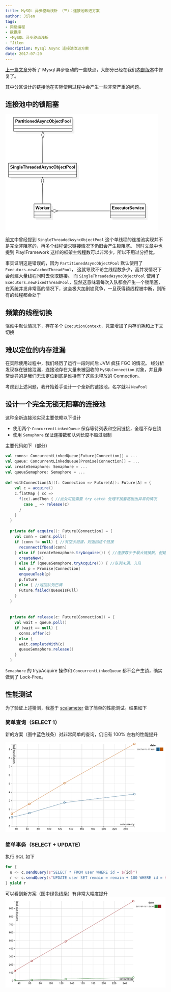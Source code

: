 ```yaml
---
title: MySQL 异步驱动浅析 （三）：连接池改进方案
author: Jilen
tags:
- 网络编程
- 数据库
- ~MySQL 异步驱动浅析
- ^Jilen
description: Mysql Async 连接池改进方案
date: 2017-07-20
---
```


[上一篇文章](/2017/05/mysql-async-2/)分析了 Mysql 异步驱动的一些缺点，大部分已经在我们[内部版本](https://github.com/dripower/postgresql-async)中修复了。

其中分区设计的链接池在实际使用过程中会产生一些非常严重的问题。

## 连接池中的锁阻塞

![Mysql Async Pool](/images/2017/04/postgres-async-pool.png)

[前文](/2017/05/mysql-async-2/)中曾经提到 `SingleThreadedAsyncObjectPool` 这个单线程的连接池实现并不是完全非阻塞的，再多个线程请求链接情况下仍旧会产生锁阻塞。
同时文章中也提到 Play!Framework 这样的框架主线程数可以非常少，所以不用过分担忧。

事实证明这是错误的，因为 `PartitionedAsyncObjectPool` 默认使用了 `Executors.newCachedThreadPool`， 这就导致不论主线程数多少，高并发情况下会创建大量线程同时去获取链接。
而 `SingleThreadedAsyncObjectPool` 使用了 `Executors.newFixedThreadPool`，显然这意味着每次入队都会产生一个锁阻塞，在系统并发非常高的情况下，这会极大加剧锁竞争，一旦获得锁线程被中断，则所有的线程都会处于

## 频繁的线程切换

驱动中默认情况下，存在多个 `ExecutionContext`，凭空增加了内存消耗和上下文切换

## 难以定位的内存泄漏

在实际使用过程中，我们经历了运行一段时间后 JVM 疯狂 FGC 的情况。
经分析发现存在链接泄漏，连接池存在大量未被回收的 `MySQLConnection` 对象，并且非常诡异的是我们无法定位到底是谁持有了这些未释放的 Connection。

考虑到上述问题，我开始着手设计一个全新的链接池，名字就叫 `NewPool`

## 设计一个完全无锁无阻塞的连接池

这种全新连接池实现主要依赖以下设计

+ 使用两个 `ConcurrentLinkedQueue` 保存等待列表和空闲链接，全程不存在锁
+ 使用 `Semaphore` 保证连接数和队列长度不超过限制


主要代码如下（部分）
```scala
val conns: ConcurrentLinkedQueue[Future[Connection]] = ...
val queue: ConcurrentLinkedQueue[Promise[Connection]] = ...
val createSemaphore: Semaphore = ...
val queueSemaphore: Semaphore = ...

def withConnection[A](f: Connection => Future[A]): Future[A] = {
    val c = acquire()
    c.flatMap { cc =>
      f(cc).andThen { //此处可能需要 try catch 处理不按套路抛出异常的情况
        case _ => release(c)
      }
    }
  }

  private def acquire(): Future[Connection] = {
    val conn = conns.poll()
    if (conn != null) { //有空余链接，则返回这个链接
      reconnectIfDead(conn)
    } else if (createSemaphore.tryAcquire()) { //连接数少于最大链接数，创建一个
      createNew()
    } else if (queueSemaphore.tryAcquire()) { //队列未满，入队
      val p = Promise[Connection]
      enqueueTask(p)
      p.future
    } else { //返回队列已满
      Future.failed(QueueIsFull)
    }
  }


  private def release(c: Future[Connection]) = {
    val wait = queue.poll()
    if (wait == null) {
      conns.offer(c)
    } else {
      wait.completeWith(c)
      queueSemaphore.release()
    }
  }
```

`Semaphore` 的 trypAcquire 操作和 `ConcurrentLinkedQueue` 都不会产生锁，确实做到了 Lock-Free。


## 性能测试

为了验证上述猜测，我基于 [scalameter](https://scalameter.github.io/) 做了简单的性能测试。结果如下

### 简单查询（SELECT 1）

新的方案（图中蓝色线条）对非常简单的查询，仍旧有 100% 左右的性能提升

![select performance](/images/2017/07/select-performance.png)

### 简单事务（SELECT + UPDATE）

执行 SQL 如下
```scala
for {
  u <- c.sendQuery(s"SELECT * FROM user WHERE id = ${id}")
  r <- c.sendQuery(s"UPDATE user SET remain = remain + 100 WHERE id = ${id}")
} yield r
```
可以看到新方案（图中绿色线条）有非常大幅度提升
![transaction performance](/images/2017/07/transaction-performance.png)
